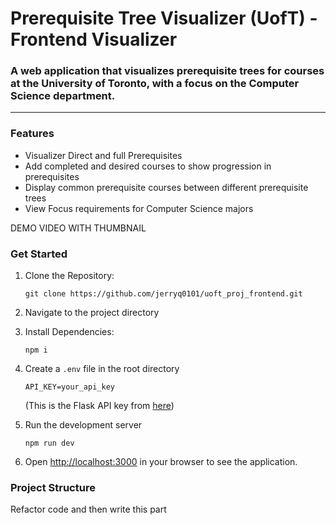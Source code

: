 # Prerequisite Tree Visualizer (UofT) - Frontend Visualizer

### A web application that visualizes prerequisite trees for courses at the University of Toronto, with a focus on the Computer Science department.

---

### Features

- Visualizer Direct and full Prerequisites
- Add completed and desired courses to show progression in prerequisites
- Display common prerequisite courses between different prerequisite trees
- View Focus requirements for Computer Science majors

DEMO VIDEO WITH THUMBNAIL

### Get Started

1. Clone the Repository:
    ```
    git clone https://github.com/jerryq0101/uoft_proj_frontend.git
    ```

2. Navigate to the project directory

3. Install Dependencies:
    ```
    npm i
    ```

4. Create a `.env` file in the root directory
    ```
    API_KEY=your_api_key
    ```
    (This is the Flask API key from [here](https://github.com/jerryq0101/uoft_proj_api))

5. Run the development server
    ```
    npm run dev
    ```

6. Open [http://localhost:3000](http://localhost:3000) in your browser to see the application.


### Project Structure

Refactor code and then write this part


